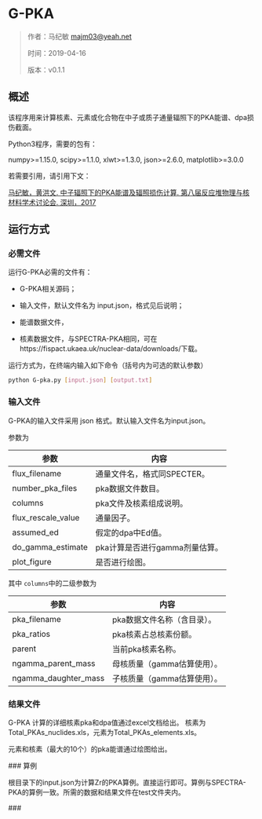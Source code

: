# G-PKA 

> 作者：马纪敏 [majm03@yeah.net](majm03@yeah.net)
>
> 时间：2019-04-16
>
> 版本：v0.1.1

## 概述

该程序用来计算核素、元素或化合物在中子或质子通量辐照下的PKA能谱、dpa损伤截面。

Python3程序，需要的包有：

numpy>=1.15.0, scipy>=1.1.0, xlwt>=1.3.0, json>=2.6.0, matplotlib>=3.0.0

若需要引用，请引用下文：

<u>马纪敏，黄洪文. 中子辐照下的PKA能谱及辐照损伤计算. 第八届反应堆物理与核材料学术讨论会. 深圳，2017 </u>



## 运行方式

### 必需文件

运行G-PKA必需的文件有：

- G-PKA相关源码；

- 输入文件，默认文件名为 input.json，格式见后说明；

- 能谱数据文件，

- 核素数据文件，与SPECTRA-PKA相同，可在https://fispact.ukaea.uk/nuclear-data/downloads/下载。

运行方式为，在终端内输入如下命令（括号内为可选的默认参数）
```bash
python G-pka.py [input.json] [output.txt]
```

### 输入文件

G-PKA的输入文件采用 json 格式。默认输入文件名为input.json。

参数为

| 参数            | 内容                      |
|-----------------|---------------------------|
| flux_filename   | 通量文件名，格式同SPECTER。 |
| number_pka_files| pka数据文件数目。          |
| columns         | pka文件及核素组成说明。     |
| flux_rescale_value | 通量因子。              |
| assumed_ed      | 假定的dpa中Ed值。          |
| do_gamma_estimate | pka计算是否进行gamma剂量估算。 |
| plot_figure     | 是否进行绘图。             |

其中 `columns`中的二级参数为

| 参数            | 内容                        |
|-----------------|-----------------------------|
| pka_filename    | pka数据文件名称（含目录）。     |
| pka_ratios      | pka核素占总核素份额。         |
| parent          | 当前pka核素名称。            |
| ngamma_parent_mass | 母核质量（gamma估算使用）。 |
| ngamma_daughter_mass | 子核质量（gamma估算使用）。|

### 结果文件

G-PKA 计算的详细核素pka和dpa值通过excel文档给出。
核素为Total_PKAs_nuclides.xls，元素为Total_PKAs_elements.xls。

元素和核素（最大的10个）的pka能谱通过绘图给出。

### 算例

根目录下的input.json为计算Zr的PKA算例。直接运行即可。算例与SPECTRA-PKA的算例一致。所需的数据和结果文件在test文件夹内。

### 

